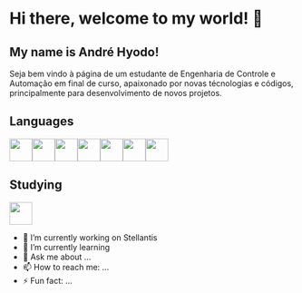 

# Hi there, welcome to my world! 👋
## My name is André Hyodo!

Seja bem vindo à página de um estudante de Engenharia de Controle e Automação em final de curso, apaixonado por novas técnologias e códigos, principalmente para desenvolvimento de novos projetos.

## Languages
<img src="https://cdn.jsdelivr.net/gh/devicons/devicon/icons/c/c-original.svg" width="40" height="40"/><img src="https://cdn.jsdelivr.net/gh/devicons/devicon/icons/csharp/csharp-original.svg" width="40" height="40"/><img src="https://cdn.jsdelivr.net/gh/devicons/devicon/icons/html5/html5-original.svg" width="40" height="40"/><img src="https://cdn.jsdelivr.net/gh/devicons/devicon/icons/javascript/javascript-original.svg" width="40" height="40"/><img src="https://cdn.jsdelivr.net/gh/devicons/devicon/icons/numpy/numpy-original-wordmark.svg" width="40" height="40"/><img src="https://cdn.jsdelivr.net/gh/devicons/devicon/icons/matlab/matlab-original.svg" width="40" height="40"/><img src="https://cdn.jsdelivr.net/gh/devicons/devicon/icons/linkedin/linkedin-original.svg" width="40" height="40"/>

## Studying

<img src="https://cdn.jsdelivr.net/gh/devicons/devicon/icons/nodejs/nodejs-plain-wordmark.svg" width="40" height="40"/>
          
          
          

          
          

- 🔭 I’m currently working on Stellantis
- 🌱 I’m currently learning 
- 💬 Ask me about ...
- 📫 How to reach me: ...
- ⚡ Fun fact: ...

<i class="devicon-latex-original"></i>

<body>
  
<i class="devicon-latex-original"></i>
            
<body/>

